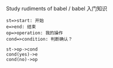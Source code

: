 
Study rudiments of babel / babel 入门知识

```flow
st=>start: 开始
e=>end: 结束
op=>operation: 我的操作
cond=>condition: 判断确认？
  
st->op->cond
cond(yes)->e
cond(no)->op
```
